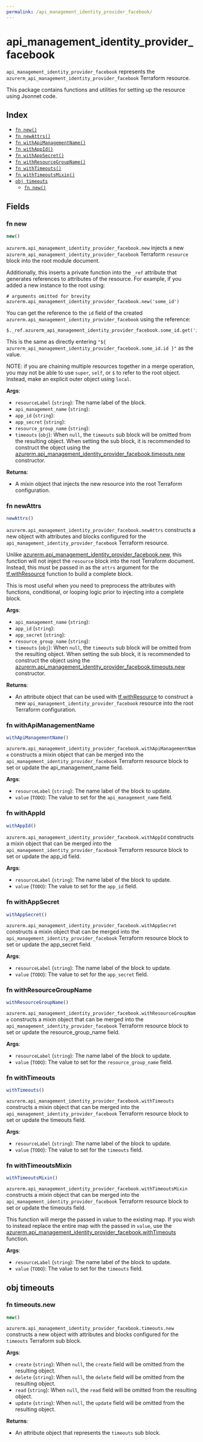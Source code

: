 ```yaml
---
permalink: /api_management_identity_provider_facebook/
---
```


# api_management_identity_provider_facebook

`api_management_identity_provider_facebook` represents the `azurerm_api_management_identity_provider_facebook` Terraform resource.



This package contains functions and utilities for setting up the resource using Jsonnet code.


## Index

* [`fn new()`](#fn-new)
* [`fn newAttrs()`](#fn-newattrs)
* [`fn withApiManagementName()`](#fn-withapimanagementname)
* [`fn withAppId()`](#fn-withappid)
* [`fn withAppSecret()`](#fn-withappsecret)
* [`fn withResourceGroupName()`](#fn-withresourcegroupname)
* [`fn withTimeouts()`](#fn-withtimeouts)
* [`fn withTimeoutsMixin()`](#fn-withtimeoutsmixin)
* [`obj timeouts`](#obj-timeouts)
  * [`fn new()`](#fn-timeoutsnew)

## Fields

### fn new

```ts
new()
```


`azurerm.api_management_identity_provider_facebook.new` injects a new `azurerm_api_management_identity_provider_facebook` Terraform `resource`
block into the root module document.

Additionally, this inserts a private function into the `_ref` attribute that generates references to attributes of the
resource. For example, if you added a new instance to the root using:

    # arguments omitted for brevity
    azurerm.api_management_identity_provider_facebook.new('some_id')

You can get the reference to the `id` field of the created `azurerm.api_management_identity_provider_facebook` using the reference:

    $._ref.azurerm_api_management_identity_provider_facebook.some_id.get('id')

This is the same as directly entering `"${ azurerm_api_management_identity_provider_facebook.some_id.id }"` as the value.

NOTE: if you are chaining multiple resources together in a merge operation, you may not be able to use `super`, `self`,
or `$` to refer to the root object. Instead, make an explicit outer object using `local`.

**Args**:
  - `resourceLabel` (`string`): The name label of the block.
  - `api_management_name` (`string`): 
  - `app_id` (`string`): 
  - `app_secret` (`string`): 
  - `resource_group_name` (`string`): 
  - `timeouts` (`obj`):  When `null`, the `timeouts` sub block will be omitted from the resulting object. When setting the sub block, it is recommended to construct the object using the [azurerm.api_management_identity_provider_facebook.timeouts.new](#fn-apimanagementidentityproviderfacebooktimeoutsnew) constructor.

**Returns**:
- A mixin object that injects the new resource into the root Terraform configuration.


### fn newAttrs

```ts
newAttrs()
```


`azurerm.api_management_identity_provider_facebook.newAttrs` constructs a new object with attributes and blocks configured for the `api_management_identity_provider_facebook`
Terraform resource.

Unlike [azurerm.api_management_identity_provider_facebook.new](#fn-apimanagementidentityproviderfacebooknew), this function will not inject the `resource`
block into the root Terraform document. Instead, this must be passed in as the `attrs` argument for the
[tf.withResource](https://github.com/tf-libsonnet/core/tree/main/docs#fn-withresource) function to build a complete block.

This is most useful when you need to preprocess the attributes with functions, conditional, or looping logic prior to
injecting into a complete block.

**Args**:
  - `api_management_name` (`string`): 
  - `app_id` (`string`): 
  - `app_secret` (`string`): 
  - `resource_group_name` (`string`): 
  - `timeouts` (`obj`):  When `null`, the `timeouts` sub block will be omitted from the resulting object. When setting the sub block, it is recommended to construct the object using the [azurerm.api_management_identity_provider_facebook.timeouts.new](#fn-apimanagementidentityproviderfacebooktimeoutsnew) constructor.

**Returns**:
  - An attribute object that can be used with [tf.withResource](https://github.com/tf-libsonnet/core/tree/main/docs#fn-withresource) to construct a new `api_management_identity_provider_facebook` resource into the root Terraform configuration.


### fn withApiManagementName

```ts
withApiManagementName()
```

`azurerm.api_management_identity_provider_facebook.withApiManagementName` constructs a mixin object that can be merged into the `api_management_identity_provider_facebook`
Terraform resource block to set or update the api_management_name field.



**Args**:
  - `resourceLabel` (`string`): The name label of the block to update.
  - `value` (`TODO`): The value to set for the `api_management_name` field.


### fn withAppId

```ts
withAppId()
```

`azurerm.api_management_identity_provider_facebook.withAppId` constructs a mixin object that can be merged into the `api_management_identity_provider_facebook`
Terraform resource block to set or update the app_id field.



**Args**:
  - `resourceLabel` (`string`): The name label of the block to update.
  - `value` (`TODO`): The value to set for the `app_id` field.


### fn withAppSecret

```ts
withAppSecret()
```

`azurerm.api_management_identity_provider_facebook.withAppSecret` constructs a mixin object that can be merged into the `api_management_identity_provider_facebook`
Terraform resource block to set or update the app_secret field.



**Args**:
  - `resourceLabel` (`string`): The name label of the block to update.
  - `value` (`TODO`): The value to set for the `app_secret` field.


### fn withResourceGroupName

```ts
withResourceGroupName()
```

`azurerm.api_management_identity_provider_facebook.withResourceGroupName` constructs a mixin object that can be merged into the `api_management_identity_provider_facebook`
Terraform resource block to set or update the resource_group_name field.



**Args**:
  - `resourceLabel` (`string`): The name label of the block to update.
  - `value` (`TODO`): The value to set for the `resource_group_name` field.


### fn withTimeouts

```ts
withTimeouts()
```

`azurerm.api_management_identity_provider_facebook.withTimeouts` constructs a mixin object that can be merged into the `api_management_identity_provider_facebook`
Terraform resource block to set or update the timeouts field.



**Args**:
  - `resourceLabel` (`string`): The name label of the block to update.
  - `value` (`TODO`): The value to set for the `timeouts` field.


### fn withTimeoutsMixin

```ts
withTimeoutsMixin()
```

`azurerm.api_management_identity_provider_facebook.withTimeoutsMixin` constructs a mixin object that can be merged into the `api_management_identity_provider_facebook`
Terraform resource block to set or update the timeouts field.

This function will merge the passed in value to the existing map. If you wish
to instead replace the entire map with the passed in `value`, use the [azurerm.api_management_identity_provider_facebook.withTimeouts](TODO)
function.


**Args**:
  - `resourceLabel` (`string`): The name label of the block to update.
  - `value` (`TODO`): The value to set for the `timeouts` field.


## obj timeouts



### fn timeouts.new

```ts
new()
```


`azurerm.api_management_identity_provider_facebook.timeouts.new` constructs a new object with attributes and blocks configured for the `timeouts`
Terraform sub block.



**Args**:
  - `create` (`string`):  When `null`, the `create` field will be omitted from the resulting object.
  - `delete` (`string`):  When `null`, the `delete` field will be omitted from the resulting object.
  - `read` (`string`):  When `null`, the `read` field will be omitted from the resulting object.
  - `update` (`string`):  When `null`, the `update` field will be omitted from the resulting object.

**Returns**:
  - An attribute object that represents the `timeouts` sub block.
